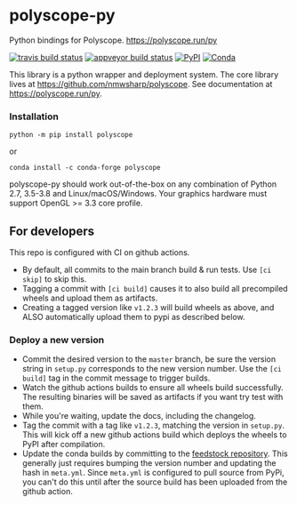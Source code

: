 # polyscope-py
Python bindings for Polyscope. https://polyscope.run/py

[![travis build status](https://travis-ci.com/nmwsharp/polyscope-py.svg?branch=master)](https://travis-ci.com/nmwsharp/polyscope-py)
[![appveyor build status](https://ci.appveyor.com/api/projects/status/epf2tpgc0oarjrrx/branch/master?svg=true)](https://ci.appveyor.com/project/nmwsharp/polyscope-py/branch/master)
[![PyPI](https://img.shields.io/pypi/v/polyscope?style=plastic)](https://pypi.org/project/polyscope/)
[![Conda](https://img.shields.io/conda/v/conda-forge/polyscope)](https://anaconda.org/conda-forge/polyscope)

This library is a python wrapper and deployment system. The core library lives at https://github.com/nmwsharp/polyscope. See documentation at https://polyscope.run/py.

### Installation

```
python -m pip install polyscope
```

or

```
conda install -c conda-forge polyscope
```

polyscope-py should work out-of-the-box on any combination of Python 2.7, 3.5-3.8 and Linux/macOS/Windows. Your graphics hardware must support OpenGL >= 3.3 core profile.

## For developers

This repo is configured with CI on github actions. 

- By default, all commits to the main branch build & run tests. Use `[ci skip]` to skip this.
- Tagging a commit with `[ci build]` causes it to also build all precompiled wheels and upload them as artifacts.
- Creating a tagged version like `v1.2.3` will build wheels as above, and ALSO automatically upload them to pypi as described below.

### Deploy a new version

- Commit the desired version to the `master` branch, be sure the version string in `setup.py` corresponds to the new version number. Use the `[ci build]` tag in the commit message to trigger builds.
- Watch the github actions builds to ensure all wheels build successfully. The resulting binaries will be saved as artifacts if you want try test with them.
- While you're waiting, update the docs, including the changelog.
- Tag the commit with a tag like `v1.2.3`, matching the version in `setup.py`. This will kick off a new github actions build which deploys the wheels to PyPI after compilation.
- Update the conda builds by committing to the [feedstock repository](https://github.com/conda-forge/polyscope-feedstock). This generally just requires bumping the version number and updating the hash in `meta.yml`. Since `meta.yml` is configured to pull source from PyPi, you can't do this until after the source build has been uploaded from the github action.
